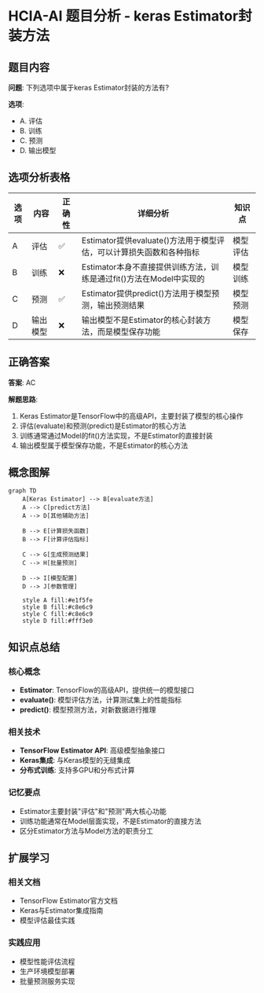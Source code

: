 # HCIA-AI 题目分析 - keras Estimator封装方法

## 题目内容

**问题**: 下列选项中属于keras Estimator封装的方法有?

**选项**:
- A. 评估
- B. 训练
- C. 预测
- D. 输出模型

## 选项分析表格

| 选项 | 内容 | 正确性 | 详细分析 | 知识点 |
|------|------|--------|----------|--------|
| A | 评估 | ✅ | Estimator提供evaluate()方法用于模型评估，可以计算损失函数和各种指标 | 模型评估 |
| B | 训练 | ❌ | Estimator本身不直接提供训练方法，训练是通过fit()方法在Model中实现的 | 模型训练 |
| C | 预测 | ✅ | Estimator提供predict()方法用于模型预测，输出预测结果 | 模型预测 |
| D | 输出模型 | ❌ | 输出模型不是Estimator的核心封装方法，而是模型保存功能 | 模型保存 |

## 正确答案
**答案**: AC

**解题思路**: 
1. Keras Estimator是TensorFlow中的高级API，主要封装了模型的核心操作
2. 评估(evaluate)和预测(predict)是Estimator的核心方法
3. 训练通常通过Model的fit()方法实现，不是Estimator的直接封装
4. 输出模型属于模型保存功能，不是Estimator的核心方法

## 概念图解

```mermaid
graph TD
    A[Keras Estimator] --> B[evaluate方法]
    A --> C[predict方法]
    A --> D[其他辅助方法]
    
    B --> E[计算损失函数]
    B --> F[计算评估指标]
    
    C --> G[生成预测结果]
    C --> H[批量预测]
    
    D --> I[模型配置]
    D --> J[参数管理]
    
    style A fill:#e1f5fe
    style B fill:#c8e6c9
    style C fill:#c8e6c9
    style D fill:#fff3e0
```

## 知识点总结

### 核心概念
- **Estimator**: TensorFlow的高级API，提供统一的模型接口
- **evaluate()**: 模型评估方法，计算测试集上的性能指标
- **predict()**: 模型预测方法，对新数据进行推理

### 相关技术
- **TensorFlow Estimator API**: 高级模型抽象接口
- **Keras集成**: 与Keras模型的无缝集成
- **分布式训练**: 支持多GPU和分布式计算

### 记忆要点
- Estimator主要封装"评估"和"预测"两大核心功能
- 训练功能通常在Model层面实现，不是Estimator的直接方法
- 区分Estimator方法与Model方法的职责分工

## 扩展学习

### 相关文档
- TensorFlow Estimator官方文档
- Keras与Estimator集成指南
- 模型评估最佳实践

### 实践应用
- 模型性能评估流程
- 生产环境模型部署
- 批量预测服务实现